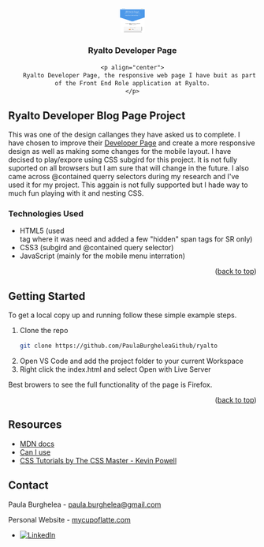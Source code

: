 <a name="readme-top"></a>

<!-- PROJECT LOGO -->
<div align="center">
  <a href="https://github.com/PaulaBurgheleaGithub/ryalto">
    <img src="https://github.com/PaulaBurgheleaGithub/ryalto/blob/main/assets/figma/Ryalto%20-%20Android%20Large.pdf" alt="Logo" width="50" height="50">
  </a>

<h3 align="center">Ryalto Developer Page</h3>

	<p align="center">
		Ryalto Developer Page, the responsive web page I have buit as part of the Front End Role application at Ryalto.
	</p>
</div>

## Ryalto Developer Blog Page Project

This was one of the design callanges they have asked us to complete. I have chosen to improve their [Developer Page](https://developer.ryalto.group/) and create a more responsive design as well as making some changes for the mobile layout.
I have decised to play/expore using CSS subgird for this project. It is not fully suported on all browsers but I am sure that will change in the future.
I also came across @contained querry selectors during my research and I've used it for my project. This aggain is not fully supported but I hade way to much fun playing with it and nesting CSS.


### Technologies Used

- HTML5 (used <article> tag where it was need and added a few "hidden" span tags for SR only)
- CSS3 (subgird and @contained query selector)
- JavaScript (mainly for the mobile menu interration)

<p align="right">(<a href="#readme-top">back to top</a>)</p>

## Getting Started
To get a local copy up and running follow these simple example steps.

1. Clone the repo
	```sh
    git clone https://github.com/PaulaBurgheleaGithub/ryalto
	```
2. Open VS Code and add the project folder to your current Workspace
3. Right click the index.html and select Open with Live Server

Best browers to see the full functionality of the page is Firefox.

<p align="right">(<a href="#readme-top">back to top</a>)</p>


## Resources

  - [MDN docs](https://developer.mozilla.org/en-US/)
  - [Can I use](https://caniuse.com/)
  - [CSS Tutorials by The CSS Master - Kevin Powell ](https://www.youtube.com/@KevinPowell)

[linkedin-shield]: https://img.shields.io/badge/-LinkedIn-black.svg?style=for-the-badge&logo=linkedin&colorB=555
[linkedin-url]: https://www.linkedin.com/in/paula-burghelea/


<!-- CONTACT -->
## Contact

Paula Burghelea - paula.burghelea@gmail.com

Personal Website - [mycupoflatte.com](https://mycupoflatte.com/)

* [![LinkedIn][linkedin-shield]][linkedin-url]
